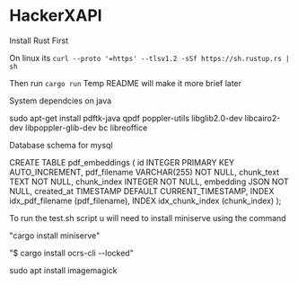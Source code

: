 # HackerXAPI
Install Rust First

On linux its
``
curl --proto '=https' --tlsv1.2 -sSf https://sh.rustup.rs | sh
``

Then run 
``
cargo run
``
Temp README will make it more brief later


System dependcies on java


sudo apt-get install pdftk-java qpdf poppler-utils libglib2.0-dev libcairo2-dev libpoppler-glib-dev bc libreoffice




Database schema for mysql


CREATE TABLE pdf_embeddings (
    id INTEGER PRIMARY KEY AUTO_INCREMENT,
    pdf_filename VARCHAR(255) NOT NULL,
    chunk_text TEXT NOT NULL,
    chunk_index INTEGER NOT NULL,
    embedding JSON NOT NULL,
    created_at TIMESTAMP DEFAULT CURRENT_TIMESTAMP,
    INDEX idx_pdf_filename (pdf_filename),
    INDEX idx_chunk_index (chunk_index)
);



To run the test.sh script u will need to install miniserve using the command


"cargo install miniserve"


"$ cargo install ocrs-cli --locked"


sudo apt install imagemagick
